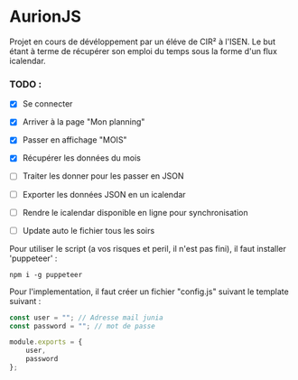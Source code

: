 # AurionJS

Projet en cours de dévéloppement par un éléve de CIR² à l'ISEN. Le but étant à terme de récupérer son emploi du temps sous la forme d'un flux icalendar. 

### TODO :
- [x] Se connecter
- [x] Arriver à la page "Mon planning"
- [x] Passer en affichage "MOIS"
- [x] Récupérer les données du mois
- [ ] Traiter les donner pour les passer en JSON
- [ ] Exporter les données JSON en un icalendar
- [ ] Rendre le icalendar disponible en ligne pour synchronisation 
- [ ] Update auto le fichier tous les soirs


Pour utiliser le script (a vos risques et peril, il n'est pas fini), il faut installer 'puppeteer' :
```console
npm i -g puppeteer
```
Pour l'implementation, il faut créer un fichier "config.js" suivant le template suivant : 

```js
const user = ""; // Adresse mail junia
const password = ""; // mot de passe

module.exports = {
    user,
    password
};
```
